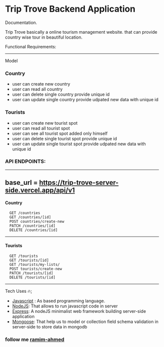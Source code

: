 # Trip Trove Backend Application

Documentation.

Trip Trove basically a online tourism management website. that can provide country wise tour in beautiful location.

Functional Requirements:

---

Model

### Country

- user can create new country
- user can read all country
- user can delete single country provide unique id
- user can update single country provide udpated new data with unique id

### Tourists

- user can create new tourist spot
- user can read all tourist spot
- user can see all tourist spot added only himself
- user can delete single tourist spot provide unique id
- user can update single tourist spot provide udpated new data with unique id

### API ENDPOINTS:

---

## base_url = https://trip-trove-server-side.vercel.app/api/v1

#### Country

      GET /countries
      GET /countries/[id]
      POST countries/create-new
      PATCH /countries/[id]
      DELETE /countries/[id]

---

#### Tourists

      GET /tourists
      GET /tourists/[id]
      GET /tourists/my-lists/
      POST tourists/create-new
      PATCH /tourists/[id]
      DELETE /tourists/[id]

---

Tech Uses 🔥;

- [Javascript](https://developer.mozilla.org/en-US/docs/Web/JavaScript) : As based programming language.
- [NodeJS](https://nodejs.org/en): That allows to run javascript code in server
- [Express](https://expressjs.com/): A nodeJS minimalist web framework building server-side application
- [Mongoose](https://mongoosejs.com/): That help us to model or collection field schema validation in server-side to store data in mongodb

### follow me [ramim-ahmed](https://ramim-ahmed.vercel.app)
